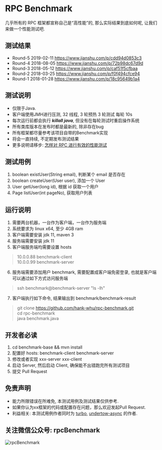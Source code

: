 # RPC Benchmark
几乎所有的 RPC 框架都宣称自己是“高性能”的, 那么实际结果到底如何呢, 让我们来做一个性能测试吧.

## 测试结果
- Round-5 2019-02-11 https://www.jianshu.com/p/cdd94d0853c3
- Round-4 2018-08-05 https://www.jianshu.com/p/72b98dc67d9d
- Round-3 2018-05-12 https://www.jianshu.com/p/caf51f5cfbaa
- Round-2 2018-03-25 https://www.jianshu.com/p/f0f494cfce94
- Round-1 2018-01-28 https://www.jianshu.com/p/18c95649b1a4

## 测试说明
 - 仅限于Java.
 - 客户端使用JMH进行压测, 32 线程, 3 轮预热 3 轮测试 每轮 10s
 - 每次运行前都会执行 ***killall java***, 但没有在每轮测试时重启操作系统
 - 所有类库版本在发布时都是最新的, 除非存在bug
 - 所有框架都尽量参考该项目自带的Benchmark实现
 - 将会一直持续, 不定期发布测试结果
 - 更多说明请移步: [怎样对 RPC 进行有效的性能测试](https://www.jianshu.com/p/cbcdf05eaa5c)

## 测试用例
 1. boolean existUser(String email), 判断某个 email 是否存在
 2. boolean createUser(User user), 添加一个 User
 3. User getUser(long id), 根据 id 获取一个用户
 4. Page<User> listUser(int pageNo), 获取用户列表

## 运行说明
1. 需要两台机器，一台作为客户端，一台作为服务端
2. 系统要求为 linux x64, 至少 4GB ram
3. 客户端需要安装 jdk 11, maven 3
4. 服务端需要安装 jdk 11
5. 客户端服务端均需要设置 hosts
> 10.0.0.88 benchmark-client<br>
> 10.0.0.99 benchmark-server

6. 服务端需要添加用户 benchmark, 需要配置成客户端免密登录, 也就是客户端可以通过如下方式访问服务端
> ssh benchmark@benchmark-server "ls -lh"

7. 客户端执行如下命令, 结果输出到 benchmark/benchmark-result
> git clone https://github.com/hank-whu/rpc-benchmark.git<br>
> cd rpc-benchmark<br>
> java benchmark.java

## 开发者必读
1. cd benchmark-base && mvn install 
2. 配置好 hosts: benchmark-client benchmark-server
3. 修改或者实现 xxx-server xxx-client
4. 启动 Server, 然后启动 Client, 确保能不出错跑完所有测试项目
5. 提交 Pull Request

## 免责声明
 - 能力所限错误在所难免, 本测试用例及测试结果仅供参考.
 - 如果你认为xx框架的代码或配置存在问题，那么欢迎发起Pull Request.
 - 利益相关: 本测试用例作者同时为 [turbo](https://github.com/hank-whu/turbo-rpc), [undertow-async](https://github.com/hank-whu/undertow-async) 的作者.

## 关注微信公众号: rpcBenchmark
![rpcBenchmark](https://github.com/hank-whu/rpc-benchmark/raw/master/rpcBenchmark.jpg)